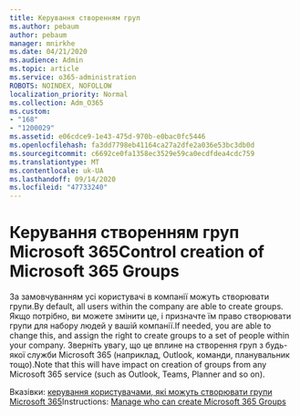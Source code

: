 ```yaml
---
title: Керування створенням груп
ms.author: pebaum
author: pebaum
manager: mnirkhe
ms.date: 04/21/2020
ms.audience: Admin
ms.topic: article
ms.service: o365-administration
ROBOTS: NOINDEX, NOFOLLOW
localization_priority: Normal
ms.collection: Adm_O365
ms.custom:
- "168"
- "1200029"
ms.assetid: e06cdce9-1e43-475d-970b-e0bac0fc5446
ms.openlocfilehash: fa3dd7798eb41164ca27a2dfe2a036e53bc3db0d
ms.sourcegitcommit: c6692ce0fa1358ec3529e59ca0ecdfdea4cdc759
ms.translationtype: MT
ms.contentlocale: uk-UA
ms.lasthandoff: 09/14/2020
ms.locfileid: "47733240"
---
```

# <a name="control-creation-of-microsoft-365-groups"></a><span data-ttu-id="0dd0a-102">Керування створенням груп Microsoft 365</span><span class="sxs-lookup"><span data-stu-id="0dd0a-102">Control creation of Microsoft 365 Groups</span></span>

<span data-ttu-id="0dd0a-103">За замовчуванням усі користувачі в компанії можуть створювати групи.</span><span class="sxs-lookup"><span data-stu-id="0dd0a-103">By default, all users within the company are able to create groups.</span></span> <span data-ttu-id="0dd0a-104">Якщо потрібно, ви можете змінити це, і призначте їм право створювати групи для набору людей у вашій компанії.</span><span class="sxs-lookup"><span data-stu-id="0dd0a-104">If needed, you are able to change this, and assign the right to create groups to a set of people within your company.</span></span> <span data-ttu-id="0dd0a-105">Зверніть увагу, що це вплине на створення груп з будь-якої служби Microsoft 365 (наприклад, Outlook, команди, планувальник тощо).</span><span class="sxs-lookup"><span data-stu-id="0dd0a-105">Note that this will have impact on creation of groups from any Microsoft 365 service (such as Outlook, Teams, Planner and so on).</span></span>
  
<span data-ttu-id="0dd0a-106">Вказівки: [керування користувачами, які можуть створювати групи Microsoft 365](https://docs.microsoft.com/microsoft-365/admin/create-groups/manage-creation-of-groups)</span><span class="sxs-lookup"><span data-stu-id="0dd0a-106">Instructions: [Manage who can create Microsoft 365 Groups](https://docs.microsoft.com/microsoft-365/admin/create-groups/manage-creation-of-groups)</span></span>

